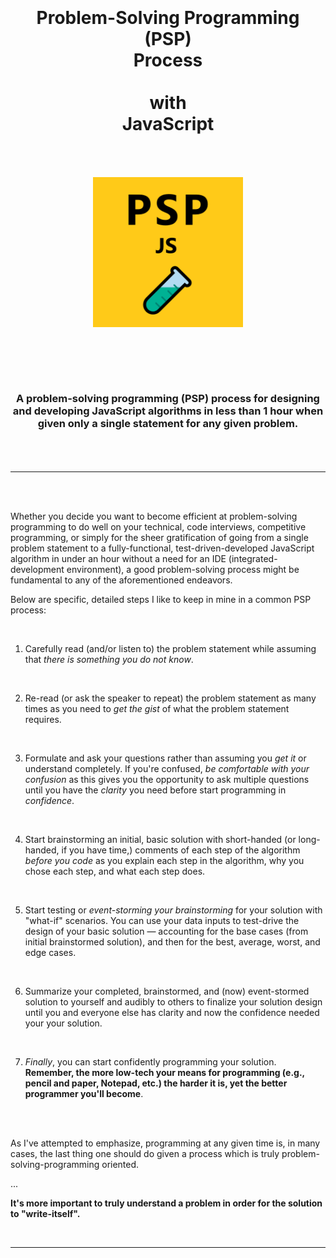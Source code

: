 <h1 align="center"> 
  <br>
  <br>
  <b>Problem-Solving Programming</b> 
  <br>
  (PSP)
  <br>
  <b>Process</b>
  <br>
  <br>
  with
  <br> 
  <b>JavaScript</b>
  <br>
  <br>
  <br>
  <img 
    src="psp.js.png"
    alt="'Problem Solving Programming (PSP) Process with JavaScript' icon."
    width="240px"/>
  <br>
  <br>
</h1>

<h3 align="center">
<br>
<br>
A problem-solving programming (PSP) process for designing and developing JavaScript algorithms in less than 1 hour when given only a single statement for any given problem.
<br>
<br>
</h3>
<br>
<hr>
<br>
<br>

Whether you decide you want to become efficient at problem-solving programming to do well on your technical, code interviews, competitive programming, or simply for the sheer gratification of going from a single problem statement to a fully-functional, test-driven-developed JavaScript algorithm in under an hour without a need for an IDE (integrated-development environment), a good problem-solving process might be fundamental to any of the aforementioned endeavors.

Below are specific, detailed steps I like to keep in mine in a common PSP process:

<br>

1. Carefully read (and/or listen to) the problem statement while assuming that *there is something you do not know*.

<br>

2. Re-read (or ask the speaker to repeat) the problem statement as many times as you need to *get the gist* of what the problem statement requires.

<br>

3. Formulate and ask your questions rather than assuming you *get it* or understand completely. If you're confused, *be comfortable with your confusion* as this gives you the opportunity to ask multiple questions until you have the *clarity* you need before start programming in *confidence*.

<br>

4. Start brainstorming an initial, basic solution with short-handed (or long-handed, if you have time,) comments of each step of the algorithm *before you code* as you explain each step in the algorithm, why you chose each step, and what each step does.

<br>


5. Start testing or *event-storming your brainstorming* for your solution with "what-if" scenarios. You can use your data inputs to test-drive the design of your basic solution — accounting for the base cases (from initial brainstormed solution), and then for the best, average, worst, and edge cases.

<br>

6. Summarize your completed, brainstormed, and (now) event-stormed solution to yourself and audibly to others to finalize your solution design until you and everyone else has clarity and now the confidence needed your your solution.

<br>

7. *Finally*, you can start confidently programming your solution. **Remember, the more low-tech your means for programming (e.g., pencil and paper, Notepad, etc.) the harder it is, yet the better programmer you'll become**.

<br>
<br>

As I've attempted to emphasize, programming at any given time is, in many cases, the last thing one should do given a process which is truly problem-solving-programming oriented.

...

**It's more important to truly understand a problem in order for the solution to "write-itself".**

<br>

<hr>

<br>
<br>